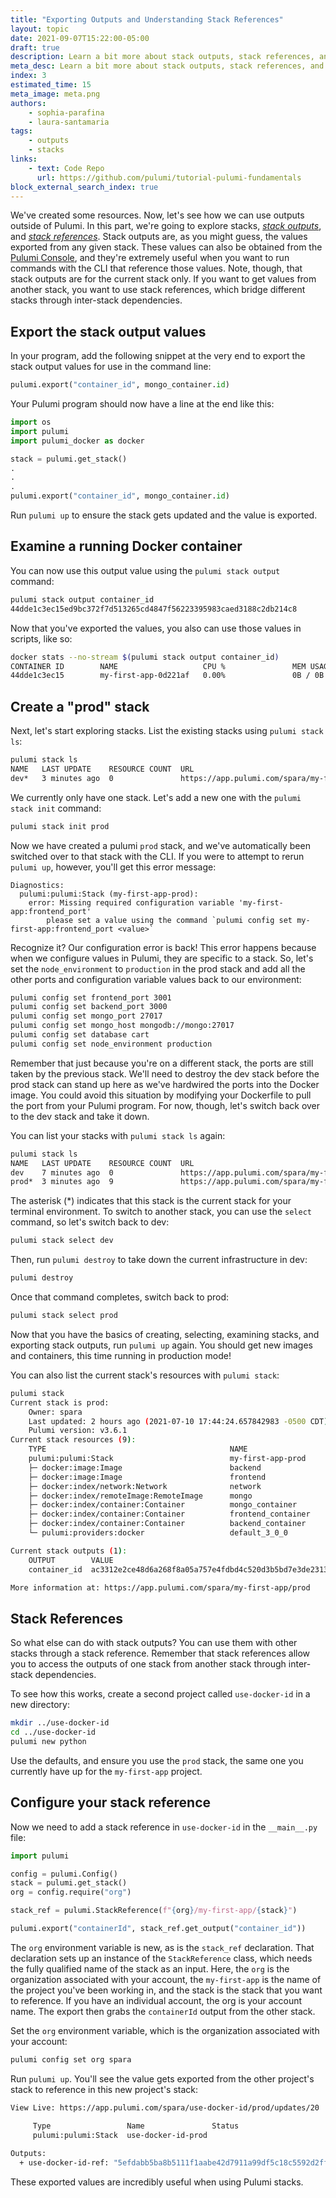 ```yaml
---
title: "Exporting Outputs and Understanding Stack References"
layout: topic
date: 2021-09-07T15:22:00-05:00
draft: true
description: Learn a bit more about stack outputs, stack references, and standing up a new stack.
meta_desc: Learn a bit more about stack outputs, stack references, and standing up a new stack.
index: 3
estimated_time: 15
meta_image: meta.png
authors:
    - sophia-parafina
    - laura-santamaria
tags:
    - outputs
    - stacks
links:
    - text: Code Repo
      url: https://github.com/pulumi/tutorial-pulumi-fundamentals
block_external_search_index: true
---
```


We've created some resources. Now, let's see how we can use outputs outside of
Pulumi. In this part, we're going to explore stacks, [_stack
outputs_](https://www.pulumi.com/docs/reference/glossary/#stack-output), and
[_stack
references_](https://www.pulumi.com/docs/reference/glossary/#stack-reference).
Stack outputs are, as you might guess, the values exported from any given stack.
These values can also be obtained from the [Pulumi
Console](https://app.pulumi.com), and they're extremely useful when you want to
run commands with the CLI that reference those values. Note, though, that stack
outputs are for the current stack only. If you want to get values from another
stack, you want to use stack references, which bridge different stacks through
inter-stack dependencies.

## Export the stack output values

In your program, add the following snippet at the very end to export the stack
output values for use in the command line:


```python
pulumi.export("container_id", mongo_container.id)
```

Your Pulumi program should now have a line at the end like this:

```python
import os
import pulumi
import pulumi_docker as docker

stack = pulumi.get_stack()
.
.
.
pulumi.export("container_id", mongo_container.id)

```

Run `pulumi up` to ensure the stack gets updated and the value is exported.

## Examine a running Docker container

You can now use this output value using the `pulumi stack output` command:

```bash
pulumi stack output container_id
44dde1c3ec15ed9bc372f7d513265cd4847f56223395983caed3188c2db214c8
```

Now that you've exported the values, you also can use those values in scripts,
like so:

```bash
docker stats --no-stream $(pulumi stack output container_id)
CONTAINER ID        NAME                   CPU %               MEM USAGE / LIMIT   MEM %               NET I/O             BLOCK I/O           PIDS
44dde1c3ec15        my-first-app-0d221af   0.00%               0B / 0B             0.00%               1.02kB / 796B       0B / 0B             0
```

## Create a "prod" stack

Next, let's start exploring stacks. List the existing stacks using `pulumi stack
ls`:

```bash
pulumi stack ls
NAME   LAST UPDATE    RESOURCE COUNT  URL
dev*   3 minutes ago  0               https://app.pulumi.com/spara/my-first-app/dev
```

We currently only have one stack. Let's add a new one with the `pulumi stack
init` command:

```bash
pulumi stack init prod
```

Now we have created a pulumi `prod` stack, and we've automatically been switched
over to that stack with the CLI. If you were to attempt to rerun `pulumi up`,
however, you'll get this error message:

```
Diagnostics:
  pulumi:pulumi:Stack (my-first-app-prod):
    error: Missing required configuration variable 'my-first-app:frontend_port'
        please set a value using the command `pulumi config set my-first-app:frontend_port <value>`
```

Recognize it? Our configuration error is back! This error happens because when
we configure values in Pulumi, they are specific to a stack. So, let's set the
`node_environment` to `production` in the prod stack and add all the other ports
and configuration variable values back to our environment:

```bash
pulumi config set frontend_port 3001
pulumi config set backend_port 3000
pulumi config set mongo_port 27017
pulumi config set mongo_host mongodb://mongo:27017
pulumi config set database cart
pulumi config set node_environment production
```

Remember that just because you're on a different stack, the ports are still
taken by the previous stack. We'll need to destroy the dev stack before the prod
stack can stand up here as we've hardwired the ports into the Docker image. You
could avoid this situation by modifying your Dockerfile to pull the port from
your Pulumi program. For now, though, let's switch back over to the dev stack
and take it down.

You can list your stacks with `pulumi stack ls` again:

```bash
pulumi stack ls
NAME   LAST UPDATE    RESOURCE COUNT  URL
dev    7 minutes ago  0               https://app.pulumi.com/spara/my-first-app/dev
prod*  3 minutes ago  9               https://app.pulumi.com/spara/my-first-app/prod
```

The asterisk (*) indicates that this stack is the current stack for your
terminal environment. To switch to another stack, you can use the `select`
command, so let's switch back to dev:

```bash
pulumi stack select dev
```

Then, run `pulumi destroy` to take down the current infrastructure in dev:

```bash
pulumi destroy
```

Once that command completes, switch back to prod:

```bash
pulumi stack select prod
```

Now that you have the basics of creating, selecting, examining stacks, and
exporting stack outputs, run `pulumi up` again. You should get new images and
containers, this time running in production mode!

You can also list the current stack's resources with `pulumi stack`:

```bash
pulumi stack
Current stack is prod:
    Owner: spara
    Last updated: 2 hours ago (2021-07-10 17:44:24.657842983 -0500 CDT)
    Pulumi version: v3.6.1
Current stack resources (9):
    TYPE                                         NAME
    pulumi:pulumi:Stack                          my-first-app-prod
    ├─ docker:image:Image                        backend
    ├─ docker:image:Image                        frontend
    ├─ docker:index/network:Network              network
    ├─ docker:index/remoteImage:RemoteImage      mongo
    ├─ docker:index/container:Container          mongo_container
    ├─ docker:index/container:Container          frontend_container
    ├─ docker:index/container:Container          backend_container
    └─ pulumi:providers:docker                   default_3_0_0

Current stack outputs (1):
    OUTPUT        VALUE
    container_id  ac3312e2ce48d6a268f8a05a757e4fdbd4c520d3b5bd7e3de23130563a33e456

More information at: https://app.pulumi.com/spara/my-first-app/prod
```

## Stack References

So what else can do with stack outputs? You can use them with other stacks
through a stack reference. Remember that stack references allow you to access
the outputs of one stack from another stack through inter-stack dependencies.

To see how this works, create a second project called `use-docker-id` in a new
directory:

```bash
mkdir ../use-docker-id
cd ../use-docker-id
pulumi new python
```

Use the defaults, and ensure you use the `prod` stack, the same one you
currently have up for the `my-first-app` project.

## Configure your stack reference

Now we need to add a stack reference in `use-docker-id` in the `__main__.py`
file:

```python
import pulumi

config = pulumi.Config()
stack = pulumi.get_stack()
org = config.require("org")

stack_ref = pulumi.StackReference(f"{org}/my-first-app/{stack}")

pulumi.export("containerId", stack_ref.get_output("container_id"))
```
The `org` environment variable is new, as is the `stack_ref` declaration. That
declaration sets up an instance of the `StackReference` class, which needs the
fully qualified name of the stack as an input. Here, the `org` is the
organization associated with your account, the `my-first-app` is the name of the
project you've been working in, and the stack is the stack that you want to
reference. If you have an individual account, the org is your account name. The
export then grabs the `containerId` output from the other stack.

Set the `org` environment variable, which is the organization associated with
your account:

```bash
pulumi config set org spara
```

Run `pulumi up`. You'll see the value gets exported from the other project's
stack to reference in this new project's stack:

```bash
View Live: https://app.pulumi.com/spara/use-docker-id/prod/updates/20

     Type                 Name               Status     
     pulumi:pulumi:Stack  use-docker-id-prod             
 
Outputs:
  + use-docker-id-ref: "5efdabb5ba8b5111f1aabe42d7911a99df5c18c5592d2ff00f7dfeba3930a818"
```
These exported values are incredibly useful when using Pulumi stacks.

